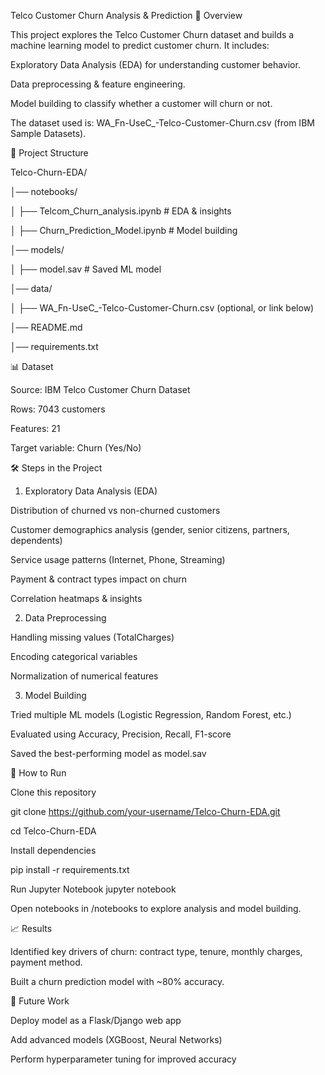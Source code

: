 Telco Customer Churn Analysis & Prediction
📌 Overview

This project explores the Telco Customer Churn dataset and builds a machine learning model to predict customer churn.
It includes:

Exploratory Data Analysis (EDA) for understanding customer behavior.

Data preprocessing & feature engineering.

Model building to classify whether a customer will churn or not.

The dataset used is: WA_Fn-UseC_-Telco-Customer-Churn.csv (from IBM Sample Datasets).

📂 Project Structure

Telco-Churn-EDA/

│── notebooks/

│    ├── Telcom_Churn_analysis.ipynb   # EDA & insights

│    ├── Churn_Prediction_Model.ipynb  # Model building

│── models/

│    ├── model.sav                     # Saved ML model

│── data/

│    ├── WA_Fn-UseC_-Telco-Customer-Churn.csv   (optional, or link below)

│── README.md

│── requirements.txt


📊 Dataset

Source: IBM Telco Customer Churn Dataset

Rows: 7043 customers

Features: 21

Target variable: Churn (Yes/No)

🛠️ Steps in the Project
1. Exploratory Data Analysis (EDA)

Distribution of churned vs non-churned customers

Customer demographics analysis (gender, senior citizens, partners, dependents)

Service usage patterns (Internet, Phone, Streaming)

Payment & contract types impact on churn

Correlation heatmaps & insights

2. Data Preprocessing

Handling missing values (TotalCharges)

Encoding categorical variables

Normalization of numerical features

3. Model Building

Tried multiple ML models (Logistic Regression, Random Forest, etc.)

Evaluated using Accuracy, Precision, Recall, F1-score

Saved the best-performing model as model.sav

🚀 How to Run

Clone this repository

git clone https://github.com/your-username/Telco-Churn-EDA.git

cd Telco-Churn-EDA

Install dependencies

pip install -r requirements.txt

Run Jupyter Notebook
jupyter notebook

Open notebooks in /notebooks to explore analysis and model building.

📈 Results

Identified key drivers of churn: contract type, tenure, monthly charges, payment method.

Built a churn prediction model with ~80% accuracy.

📌 Future Work

Deploy model as a Flask/Django web app

Add advanced models (XGBoost, Neural Networks)

Perform hyperparameter tuning for improved accuracy
